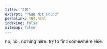 ```yaml
---
title: "404"
excerpt: "Page Not Found"
permalink: 404.html
indexing: false
sitemap: false
---
```


no, no.. nothing here. try to find somewhere else.